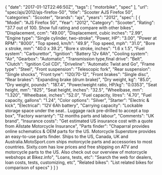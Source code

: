 {
    "date": "2017-01-12T22:46:50Z",
    "tags": [
        "motorbike",
        "spec"
    ],
    "url": "spec\/ajs\/2012\/ajs-firefox-50",
    "title": "Scooter AJS Firefox 50",
    "categories": "Scooter",
    "brands": "ajs",
    "years": "2012",
    "spec": [
        {
            "Model": "AJS Firefox 50",
            "Year": "2012",
            "Category": "Scooter",
            "Rating": "37.7 out of 100. Show full rating and compare with other bikes",
            "Displacement, ccm": "49.00",
            "Displacement, cubic inches": "2.99",
            "Engine type": "Single cylinder, two-stroke",
            "Power, HP": "3.00",
            "Power at RPM": "8000",
            "Top speed, km\/h": "49.9",
            "Top speed, mph": "31.0",
            "Bore x stroke, mm": "40.0 x 39.2",
            "Bore x stroke, inches": "1.6 x 1.5",
            "Fuel system": "Carburettor",
            "Ignition": "Battery 12v 6Ah",
            "Cooling system": "Air",
            "Gearbox": "Automatic",
            "Transmission type,final drive": "Belt",
            "Clutch": "Ignition Coil CDI",
            "Driveline": "Automatic Twist and Go",
            "Frame type": "Steel",
            "Front suspension": "Telescopic fork",
            "Rear suspension": "Single  shocks",
            "Front tyre": "120\/70-12",
            "Front brakes": "Single disc",
            "Rear brakes": "Expanding brake (drum brake)",
            "Dry weight, kg": "85.0",
            "Dry weight, pounds": "187.4",
            "Power\/weight ratio, HP\/kg": "0.0353",
            "Seat height, mm": "825",
            "Seat height, inches": "32.5",
            "Wheelbase, mm": "1.320",
            "Wheelbase, inches": "52.0",
            "Fuel capacity, litres": "4.70",
            "Fuel capacity, gallons": "1.24",
            "Color options": "Silver",
            "Starter": "Electric & kick",
            "Electrical": "12V 6Ah battery",
            "Carrying capacity": "Lockable storage space under the seat.. Luggage rack pre-drilled to accept a top box",
            "Factory warranty": "12 months parts and labour",
            "Comments": "UK brand",
            "Insurance costs": "Get estimated US insurance cost with a quote from Allstate Motorcycle Insurance",
            "Parts finder": "Chaparral provides online schematics & OEM parts for the US.   Motorcycle Superstore provides an easy-to-use parts finder. Ships to the US, Canada, UK and Australia.MotoSport.com ships motorcycle parts and accessories to most countries.    Sixity.com has low prices and free shipping on ATV and motorcycle parts to the US. Also check out our overview of motorcycle webshops at Bikez.info",
            "Loans, tests, etc": "Search the web for dealers, loan costs, tests, customizing, etc",
            "Related bikes": "List related bikes for comparison of specs"
        }
    ]
}